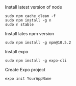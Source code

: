 Install latest version of node
```
sudo npm cache clean -f
sudo npm install -g n
sudo n stable
```


Install lates npm version
```
sudo npm install -g npm@10.5.2
```

Install expo
```
sudo npm install -g expo-cli
```

Create Expo project
```
expo init YourAppName
```